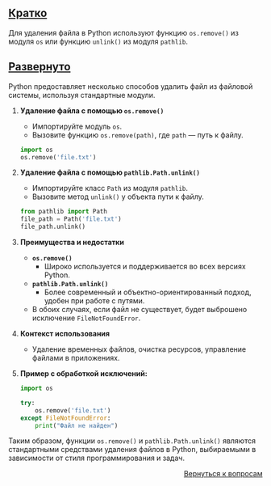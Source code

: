 ## <u>Кратко</u>

Для удаления файла в Python используют функцию `os.remove()` из модуля `os` или функцию `unlink()` из модуля `pathlib`.

## <u>Развернуто</u>

Python предоставляет несколько способов удалить файл из файловой системы, используя стандартные модули.

1. **Удаление файла с помощью `os.remove()`**
    - Импортируйте модуль `os`.
    - Вызовите функцию `os.remove(path)`, где `path` — путь к файлу.
    ```python
    import os
    os.remove('file.txt')
    ```

2. **Удаление файла с помощью `pathlib.Path.unlink()`**
    - Импортируйте класс `Path` из модуля `pathlib`.
    - Вызовите метод `unlink()` у объекта пути к файлу.
    ```python
    from pathlib import Path
    file_path = Path('file.txt')
    file_path.unlink()
    ```

3. **Преимущества и недостатки**
    - **`os.remove()`**
        - Широко используется и поддерживается во всех версиях Python.
    - **`pathlib.Path.unlink()`**
        - Болеe современный и объектно-ориентированный подход, удобен при работе с путями.
    - В обоих случаях, если файл не существует, будет выброшено исключение `FileNotFoundError`.

4. **Контекст использования**
    - Удаление временных файлов, очистка ресурсов, управление файлами в приложениях.

5. **Пример с обработкой исключений:**
    ```python
    import os
 
    try:
        os.remove('file.txt')
    except FileNotFoundError:
        print("Файл не найден")
    ```

Таким образом, функции `os.remove()` и `pathlib.Path.unlink()` являются стандартными средствами удаления файлов в
Python, выбираемыми в зависимости от стиля программирования и задач.

<div align="right">

[Вернуться к вопросам](../Вопросы.md)

</div>
